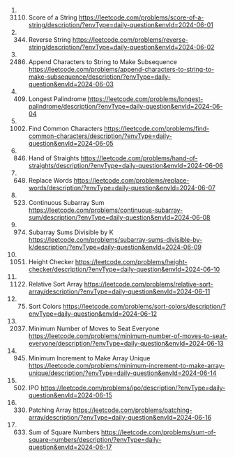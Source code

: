 1. 3110. Score of a String
https://leetcode.com/problems/score-of-a-string/description/?envType=daily-question&envId=2024-06-01
2. 344. Reverse String
https://leetcode.com/problems/reverse-string/description/?envType=daily-question&envId=2024-06-02
3. 2486. Append Characters to String to Make Subsequence
https://leetcode.com/problems/append-characters-to-string-to-make-subsequence/description/?envType=daily-question&envId=2024-06-03
4. 409. Longest Palindrome
https://leetcode.com/problems/longest-palindrome/description/?envType=daily-question&envId=2024-06-04
5. 1002. Find Common Characters
https://leetcode.com/problems/find-common-characters/description/?envType=daily-question&envId=2024-06-05
6. 846. Hand of Straights
https://leetcode.com/problems/hand-of-straights/description/?envType=daily-question&envId=2024-06-06
7. 648. Replace Words
https://leetcode.com/problems/replace-words/description/?envType=daily-question&envId=2024-06-07
8. 523. Continuous Subarray Sum
https://leetcode.com/problems/continuous-subarray-sum/description/?envType=daily-question&envId=2024-06-08
9. 974. Subarray Sums Divisible by K
https://leetcode.com/problems/subarray-sums-divisible-by-k/description/?envType=daily-question&envId=2024-06-09
10. 1051. Height Checker
https://leetcode.com/problems/height-checker/description/?envType=daily-question&envId=2024-06-10
11. 1122. Relative Sort Array
https://leetcode.com/problems/relative-sort-array/description/?envType=daily-question&envId=2024-06-11
12. 75. Sort Colors
https://leetcode.com/problems/sort-colors/description/?envType=daily-question&envId=2024-06-12
13. 2037. Minimum Number of Moves to Seat Everyone
https://leetcode.com/problems/minimum-number-of-moves-to-seat-everyone/description/?envType=daily-question&envId=2024-06-13
14. 945. Minimum Increment to Make Array Unique
https://leetcode.com/problems/minimum-increment-to-make-array-unique/description/?envType=daily-question&envId=2024-06-14
15. 502. IPO
https://leetcode.com/problems/ipo/description/?envType=daily-question&envId=2024-06-15
16. 330. Patching Array
https://leetcode.com/problems/patching-array/description/?envType=daily-question&envId=2024-06-16
17. 633. Sum of Square Numbers
https://leetcode.com/problems/sum-of-square-numbers/description/?envType=daily-question&envId=2024-06-17